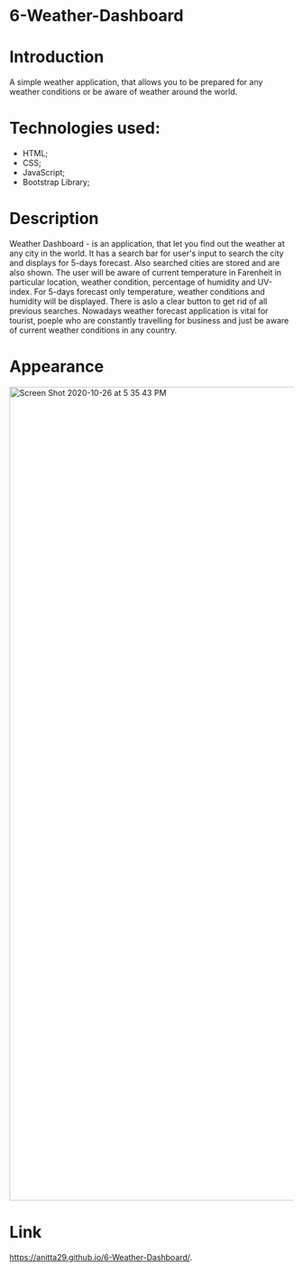 # 6-Weather-Dashboard

# Introduction
A simple weather application, that allows you to be prepared for any weather conditions or be aware of weather around the world.

# Technologies used:
- HTML;
- CSS;
- JavaScript;
- Bootstrap Library;


# Description
Weather Dashboard  - is an application, that let you find out the weather at any city in the world. It has a search bar for user's input to search the city and displays for 5-days forecast. Also searched cities are stored and are also shown. The user will be aware of current temperature in Farenheit in particular location, weather condition, percentage of humidity and UV-index. For 5-days forecast only temperature, weather conditions and humidity will be displayed. There is aslo a clear button to get rid of all previous searches. 
Nowadays weather forecast application is vital for tourist, poeple who are constantly travelling for business and just be aware of current weather conditions in any country.

# Appearance 
<img width="1440" alt="Screen Shot 2020-10-26 at 5 35 43 PM" src="https://user-images.githubusercontent.com/67982161/97231517-eeeb9980-17b1-11eb-9941-ba22ef089a52.png">

# Link
https://anitta29.github.io/6-Weather-Dashboard/.